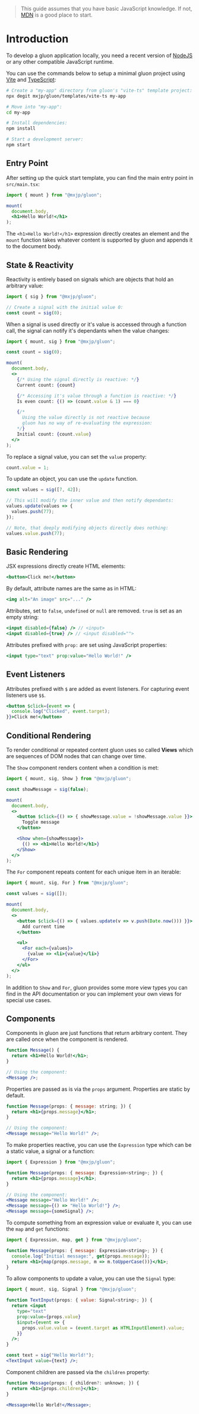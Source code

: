 > This guide assumes that you have basic JavaScript knowledge. If not, [MDN](https://developer.mozilla.org/docs/Web/JavaScript) is a good place to start.

# Introduction
To develop a gluon application locally, you need a recent version of [NodeJS](https://nodejs.org/) or any other compatible JavaScript runtime.

You can use the commands below to setup a minimal gluon project using [Vite](https://vitejs.dev/) and [TypeScript](https://www.typescriptlang.org/):
```bash
# Create a "my-app" directory from gluon's "vite-ts" template project:
npx degit mxjp/gluon/templates/vite-ts my-app

# Move into "my-app":
cd my-app

# Install dependencies:
npm install

# Start a development server:
npm start
```

## Entry Point
After setting up the quick start template, you can find the main entry point in `src/main.tsx`:
```jsx
import { mount } from "@mxjp/gluon";

mount(
  document.body,
  <h1>Hello World!</h1>
);
```
The `<h1>Hello World!</h1>` expression directly creates an element and the `mount` function takes whatever content is supported by gluon and appends it to the document body.

## State & Reactivity
Reactivity is entirely based on signals which are objects that hold an arbitrary value:
```jsx
import { sig } from "@mxjp/gluon";

// Create a signal with the initial value 0:
const count = sig(0);
```
When a signal is used directly or it's value is accessed through a function call, the signal can notify it's dependants when the value changes:
```jsx
import { mount, sig } from "@mxjp/gluon";

const count = sig(0);

mount(
  document.body,
  <>
    {/* Using the signal directly is reactive: */}
    Current count: {count}

    {/* Accessing it's value through a function is reactive: */}
    Is even count: {() => (count.value & 1) === 0}

    {/*
      Using the value directly is not reactive because
      gluon has no way of re-evaluating the expression:
    */}
    Initial count: {count.value}
  </>
);
```
To replace a signal value, you can set the `value` property:
```jsx
count.value = 1;
```
To update an object, you can use the `update` function.
```jsx
const values = sig([7, 42]);

// This will modify the inner value and then notify dependants:
values.update(values => {
  values.push(77);
});

// Note, that deeply modifying objects directly does nothing:
values.value.push(77);
```

## Basic Rendering
JSX expressions directly create HTML elements:
```jsx
<button>Click me!</button>
```

By default, attribute names are the same as in HTML:
```jsx
<img alt="An image" src="..." />
```

Attributes, set to `false`, `undefined` or `null` are removed. `true` is set as an empty string:
```jsx
<input disabled={false} /> // <input>
<input disabled={true} /> // <input disabled="">
```

Attributes prefixed with `prop:` are set using JavaScript properties:
```jsx
<input type="text" prop:value="Hello World!" />
```

## Event Listeners
Attributes prefixed with `$` are added as event listeners. For capturing event listeners use `$$`.
```jsx
<button $click={event => {
  console.log("Clicked", event.target);
}}>Click me!</button>
```

## Conditional Rendering
To render conditional or repeated content gluon uses so called **Views** which are sequences of DOM nodes that can change over time.

The `Show` component renders content when a condition is met:
```jsx
import { mount, sig, Show } from "@mxjp/gluon";

const showMessage = sig(false);

mount(
  document.body,
  <>
    <button $click={() => { showMessage.value = !showMessage.value }}>
      Toggle message
    </button>

    <Show when={showMessage}>
      {() => <h1>Hello World!</h1>}
    </Show>
  </>
);
```

The `For` component repeats content for each unique item in an iterable:
```jsx
import { mount, sig, For } from "@mxjp/gluon";

const values = sig([]);

mount(
  document.body,
  <>
    <button $click={() => { values.update(v => v.push(Date.now())) }}>
      Add current time
    </button>

    <ul>
      <For each={values}>
        {value => <li>{value}</li>}
      </For>
    </ul>
  </>
);
```

In addition to `Show` and `For`, gluon provides some more view types you can find in the API documentation or you can implement your own views for special use cases.

## Components
Components in gluon are just functions that return arbitrary content. They are called once when the component is rendered.
```jsx
function Message() {
  return <h1>Hello World!</h1>;
}

// Using the component:
<Message />;
```

Properties are passed as is via the `props` argument. Properties are static by default.
```jsx
function Message(props: { message: string; }) {
  return <h1>{props.message}</h1>;
}

// Using the component:
<Message message="Hello World!" />;
```

To make properties reactive, you can use the `Expression` type which can be a static value, a signal or a function:
```jsx
import { Expression } from "@mxjp/gluon";

function Message(props: { message: Expression<string>; }) {
  return <h1>{props.message}</h1>;
}

// Using the component:
<Message message="Hello World!" />;
<Message message={() => "Hello World!"} />;
<Message message={someSignal} />;
```

To compute something from an expression value or evaluate it, you can use the `map` and `get` functions:
```jsx
import { Expression, map, get } from "@mxjp/gluon";

function Message(props: { message: Expression<string>; }) {
  console.log("Initial message:", get(props.message));
  return <h1>{map(props.message, m => m.toUpperCase())}</h1>;
}
```

To allow components to update a value, you can use the `Signal` type:
```jsx
import { mount, sig, Signal } from "@mxjp/gluon";

function TextInput(props: { value: Signal<string>; }) {
  return <input
    type="text"
    prop:value={props.value}
    $input={event => {
      props.value.value = (event.target as HTMLInputElement).value;
    }}
  />;
}

const text = sig("Hello World!");
<TextInput value={text} />;
```

Component children are passed via the `children` property:
```jsx
function Message(props: { children?: unknown; }) {
  return <h1>{props.children}</h1>;
}

<Message>Hello World!</Message>;
```
